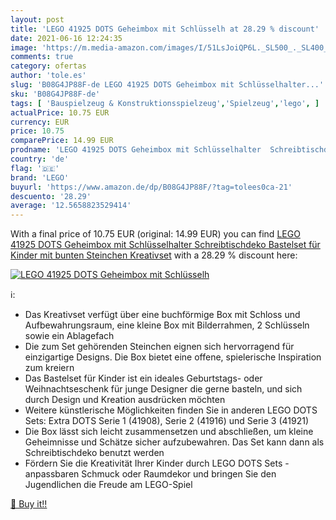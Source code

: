 ```yaml
---
layout: post
title: 'LEGO 41925 DOTS Geheimbox mit Schlüsselh at 28.29 % discount'
date: 2021-06-16 12:24:35
image: 'https://m.media-amazon.com/images/I/51LsJoiQP6L._SL500_._SL400_.jpg'
comments: true
category: ofertas
author: 'tole.es'
slug: 'B08G4JP88F-de LEGO 41925 DOTS Geheimbox mit Schlüsselhalter...'
sku: 'B08G4JP88F-de'
tags: [ 'Bauspielzeug & Konstruktionsspielzeug','Spielzeug','lego', ]
actualPrice: 10.75 EUR
currency: EUR
price: 10.75
comparePrice: 14.99 EUR
prodname: 'LEGO 41925 DOTS Geheimbox mit Schlüsselhalter  Schreibtischdeko  Bastelset für Kinder mit bunten Steinchen  Kreativset'
country: 'de'
flag: '🇩🇪'
brand: 'LEGO'
buyurl: 'https://www.amazon.de/dp/B08G4JP88F/?tag=tolees0ca-21'
descuento: '28.29'
average: '12.5658823529414'
---
```


With a final price of 10.75 EUR (original: 14.99 EUR) you can find [LEGO 41925 DOTS Geheimbox mit Schlüsselhalter  Schreibtischdeko  Bastelset für Kinder mit bunten Steinchen  Kreativset](https://www.amazon.de/dp/B08G4JP88F/?tag=tolees0ca-21) with a  28.29 % discount here:

[![LEGO 41925 DOTS Geheimbox mit Schlüsselh](https://m.media-amazon.com/images/I/51LsJoiQP6L._SL500_._SL400_.jpg)](https://www.amazon.de/dp/B08G4JP88F/?tag=tolees0ca-21)

ℹ️:

- Das Kreativset verfügt über eine buchförmige Box mit Schloss und Aufbewahrungsraum, eine kleine Box mit Bilderrahmen, 2 Schlüsseln sowie ein Ablagefach
- Die zum Set gehörenden Steinchen eignen sich hervorragend für einzigartige Designs. Die Box bietet eine offene, spielerische Inspiration zum kreiern
- Das Bastelset für Kinder ist ein ideales Geburtstags- oder Weihnachtseschenk für junge Designer die gerne basteln, und sich durch Design und Kreation ausdrücken möchten
- Weitere künstlerische Möglichkeiten finden Sie in anderen LEGO DOTS Sets: Extra DOTS Serie 1 (41908), Serie 2 (41916) und Serie 3 (41921)
- Die Box lässt sich leicht zusammensetzen und abschließen, um kleine Geheimnisse und Schätze sicher aufzubewahren. Das Set kann dann als Schreibtischdeko benutzt werden
- Fördern Sie die Kreativität Ihrer Kinder durch LEGO DOTS Sets - anpassbaren Schmuck oder Raumdekor und bringen Sie den Jugendlichen die Freude am LEGO-Spiel

[🛒 Buy it!!](https://www.amazon.de/dp/B08G4JP88F/?tag=tolees0ca-21)
